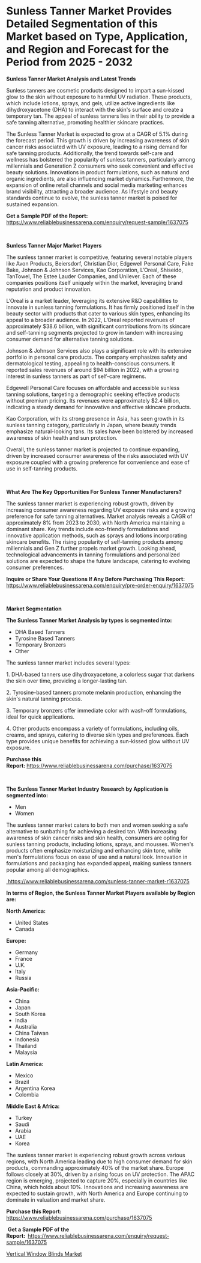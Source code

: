 <p><h1>Sunless Tanner Market Provides Detailed Segmentation of this Market based on Type, Application, and Region and Forecast for the Period from 2025 - 2032</h1></p><p><strong>Sunless Tanner Market Analysis and Latest Trends</strong></p>
<p><p>Sunless tanners are cosmetic products designed to impart a sun-kissed glow to the skin without exposure to harmful UV radiation. These products, which include lotions, sprays, and gels, utilize active ingredients like dihydroxyacetone (DHA) to interact with the skin's surface and create a temporary tan. The appeal of sunless tanners lies in their ability to provide a safe tanning alternative, promoting healthier skincare practices.</p><p>The Sunless Tanner Market is expected to grow at a CAGR of 5.1% during the forecast period. This growth is driven by increasing awareness of skin cancer risks associated with UV exposure, leading to a rising demand for safe tanning products. Additionally, the trend towards self-care and wellness has bolstered the popularity of sunless tanners, particularly among millennials and Generation Z consumers who seek convenient and effective beauty solutions. Innovations in product formulations, such as natural and organic ingredients, are also influencing market dynamics. Furthermore, the expansion of online retail channels and social media marketing enhances brand visibility, attracting a broader audience. As lifestyle and beauty standards continue to evolve, the sunless tanner market is poised for sustained expansion.</p></p>
<p><strong>Get a Sample PDF of the Report:&nbsp;</strong> <a href="https://www.reliablebusinessarena.com/enquiry/request-sample/1637075?utm_campaign=2095&utm_medium=2&utm_source=Github&utm_content=ia&utm_term=06022025&utm_id=sunless-tanner">https://www.reliablebusinessarena.com/enquiry/request-sample/1637075</a></p>
<p>&nbsp;</p>
<p><strong>Sunless Tanner Major Market Players</strong></p>
<p><p>The sunless tanner market is competitive, featuring several notable players like Avon Products, Beiersdorf, Christian Dior, Edgewell Personal Care, Fake Bake, Johnson & Johnson Services, Kao Corporation, L’Oreal, Shiseido, TanTowel, The Estee Lauder Companies, and Unilever. Each of these companies positions itself uniquely within the market, leveraging brand reputation and product innovation.</p><p>L’Oreal is a market leader, leveraging its extensive R&D capabilities to innovate in sunless tanning formulations. It has firmly positioned itself in the beauty sector with products that cater to various skin types, enhancing its appeal to a broader audience. In 2022, L’Oreal reported revenues of approximately $38.6 billion, with significant contributions from its skincare and self-tanning segments projected to grow in tandem with increasing consumer demand for alternative tanning solutions.</p><p>Johnson & Johnson Services also plays a significant role with its extensive portfolio in personal care products. The company emphasizes safety and dermatological testing, appealing to health-conscious consumers. It reported sales revenues of around $94 billion in 2022, with a growing interest in sunless tanners as part of self-care regimens.</p><p>Edgewell Personal Care focuses on affordable and accessible sunless tanning solutions, targeting a demographic seeking effective products without premium pricing. Its revenues were approximately $2.4 billion, indicating a steady demand for innovative and effective skincare products.</p><p>Kao Corporation, with its strong presence in Asia, has seen growth in its sunless tanning category, particularly in Japan, where beauty trends emphasize natural-looking tans. Its sales have been bolstered by increased awareness of skin health and sun protection.</p><p>Overall, the sunless tanner market is projected to continue expanding, driven by increased consumer awareness of the risks associated with UV exposure coupled with a growing preference for convenience and ease of use in self-tanning products.</p></p>
<p>&nbsp;</p>
<p><strong>What Are The Key Opportunities For Sunless Tanner Manufacturers?</strong></p>
<p><p>The sunless tanner market is experiencing robust growth, driven by increasing consumer awareness regarding UV exposure risks and a growing preference for safe tanning alternatives. Market analysis reveals a CAGR of approximately 8% from 2023 to 2030, with North America maintaining a dominant share. Key trends include eco-friendly formulations and innovative application methods, such as sprays and lotions incorporating skincare benefits. The rising popularity of self-tanning products among millennials and Gen Z further propels market growth. Looking ahead, technological advancements in tanning formulations and personalized solutions are expected to shape the future landscape, catering to evolving consumer preferences.</p></p>
<p><strong>Inquire or Share Your Questions If Any Before Purchasing This Report:</strong> <a href="https://www.reliablebusinessarena.com/enquiry/pre-order-enquiry/1637075?utm_campaign=2095&utm_medium=2&utm_source=Github&utm_content=ia&utm_term=06022025&utm_id=sunless-tanner">https://www.reliablebusinessarena.com/enquiry/pre-order-enquiry/1637075</a></p>
<p>&nbsp;</p>
<p><strong>Market Segmentation</strong></p>
<p><strong>The Sunless Tanner Market Analysis by types is segmented into:</strong></p>
<p><ul><li>DHA Based Tanners</li><li>Tyrosine Based Tanners</li><li>Temporary Bronzers</li><li>Other</li></ul></p>
<p><p>The sunless tanner market includes several types: </p><p>1. DHA-based tanners use dihydroxyacetone, a colorless sugar that darkens the skin over time, providing a longer-lasting tan.</p><p>2. Tyrosine-based tanners promote melanin production, enhancing the skin's natural tanning process.</p><p>3. Temporary bronzers offer immediate color with wash-off formulations, ideal for quick applications.</p><p>4. Other products encompass a variety of formulations, including oils, creams, and sprays, catering to diverse skin types and preferences. Each type provides unique benefits for achieving a sun-kissed glow without UV exposure.</p></p>
<p><strong>Purchase this Report:&nbsp;</strong><a href="https://www.reliablebusinessarena.com/purchase/1637075?utm_campaign=2095&utm_medium=2&utm_source=Github&utm_content=ia&utm_term=06022025&utm_id=sunless-tanner">https://www.reliablebusinessarena.com/purchase/1637075</a></p>
<p>&nbsp;</p>
<p><strong>The Sunless Tanner Market Industry Research by Application is segmented into:</strong></p>
<p><ul><li>Men</li><li>Women</li></ul></p>
<p><p>The sunless tanner market caters to both men and women seeking a safe alternative to sunbathing for achieving a desired tan. With increasing awareness of skin cancer risks and skin health, consumers are opting for sunless tanning products, including lotions, sprays, and mousses. Women's products often emphasize moisturizing and enhancing skin tone, while men's formulations focus on ease of use and a natural look. Innovation in formulations and packaging has expanded appeal, making sunless tanners popular among all demographics.</p></p>
<p><a href="https://www.reliablebusinessarena.com/sunless-tanner-market-r1637075?utm_campaign=2095&utm_medium=2&utm_source=Github&utm_content=ia&utm_term=06022025&utm_id=sunless-tanner">&nbsp;https://www.reliablebusinessarena.com/sunless-tanner-market-r1637075</a></p>
<p><strong>In terms of Region, the Sunless Tanner Market Players available by Region are:</strong></p>
<p>
    <p> <strong> North America: </strong>
        <ul>
            <li>United States</li>
            <li>Canada</li>
        </ul>
        </p> 
    <p> <strong> Europe: </strong>
        <ul>
            <li>Germany</li>
            <li>France</li>
            <li>U.K.</li>
            <li>Italy</li>
            <li>Russia</li>
        </ul>
        </p> 
    <p> <strong> Asia-Pacific: </strong>
        <ul>
            <li>China</li>
            <li>Japan</li>
            <li>South Korea</li>
            <li>India</li>
            <li>Australia</li>
            <li>China Taiwan</li>
            <li>Indonesia</li>
            <li>Thailand</li>
            <li>Malaysia</li>
        </ul>
        </p> 
    <p> <strong> Latin America: </strong>
        <ul>
            <li>Mexico</li>
            <li>Brazil</li>
            <li>Argentina Korea</li>
            <li>Colombia</li>
        </ul>
        </p> 
    <p> <strong> Middle East & Africa: </strong>
        <ul>
            <li>Turkey</li>
            <li>Saudi</li>
            <li>Arabia</li>
            <li>UAE</li>
            <li>Korea</li>
        </ul>
    </p>
    </p>
<p><p>The sunless tanner market is experiencing robust growth across various regions, with North America leading due to high consumer demand for skin products, commanding approximately 40% of the market share. Europe follows closely at 30%, driven by a rising focus on UV protection. The APAC region is emerging, projected to capture 20%, especially in countries like China, which holds about 10%. Innovations and increasing awareness are expected to sustain growth, with North America and Europe continuing to dominate in valuation and market share.</p></p>
<p><strong>Purchase this Report: </strong><a href="https://www.reliablebusinessarena.com/purchase/1637075?utm_campaign=2095&utm_medium=2&utm_source=Github&utm_content=ia&utm_term=06022025&utm_id=sunless-tanner">https://www.reliablebusinessarena.com/purchase/1637075</a></p>
<p>&nbsp;<strong>Get a Sample PDF of the Report:&nbsp;&nbsp;</strong><a href="https://www.reliablebusinessarena.com/enquiry/request-sample/1637075?utm_campaign=2095&utm_medium=2&utm_source=Github&utm_content=ia&utm_term=06022025&utm_id=sunless-tanner">https://www.reliablebusinessarena.com/enquiry/request-sample/1637075</a></p>
<p><strong></strong></p>
<p><p><a href="https://github.com/mauripalmi/Market-Research-Report-List-6/blob/main/vertical-window-blinds-market.md?utm_campaign=2095&utm_medium=2&utm_source=Github&utm_content=ia&utm_term=06022025&utm_id=sunless-tanner">Vertical Window Blinds Market</a></p></p>